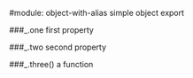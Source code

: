 #module: object-with-alias
simple object export

  
###_.one
first property

  
###_.two
second property

  

###_.three()
a function

